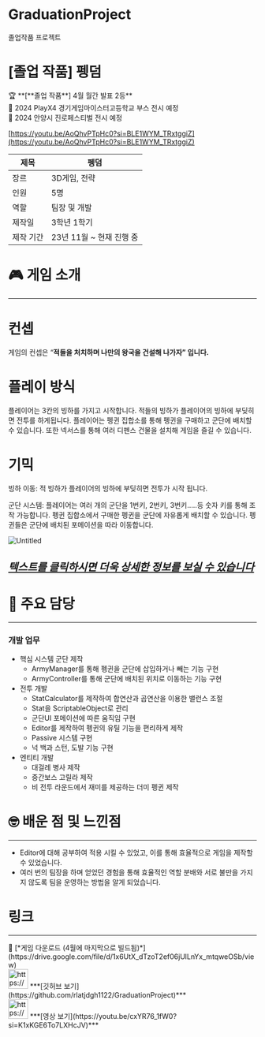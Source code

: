 # GraduationProject
 졸업작품 프로젝트

# [졸업 작품] 펭덤

<aside>
🏆 **[**졸업 작품**]  4월 월간 발표 2등**

</aside>

<aside>
🤩 2024 PlayX4 경기게임마이스터고등학교 부스 전시 예정

</aside>

<aside>
🤩 2024 안양시 진로페스티벌 전시 예정

</aside>

[https://youtu.be/AoQhvPTpHc0?si=BLE1WYM_TRxtggiZ](https://youtu.be/AoQhvPTpHc0?si=BLE1WYM_TRxtggiZ)

| 제목 | 펭덤 |
| --- | --- |
| 장르 | 3D게임, 전략 |
| 인원 | 5명 |
| 역할 | 팀장 및 개발 |
| 제작일 | 3학년 1학기 |
| 제작 기간 | 23년 11월 ~ 현재 진행 중 |

# 🎮 게임 소개

---

# **컨셉**

게임의 컨셉은 “**적들을 처치하며 나만의 왕국을 건설해 나가자” 입니다.**

# 플레이 방식

플레이어는 3칸의 빙하를 가지고 시작합니다. 
적들의 빙하가 플레이어의 빙하에 부딪히면 전투를 하게됩니다.
플레이어는 펭귄 집합소를 통해 펭귄을 구매하고 군단에 배치할 수 있습니다.
또한 넥서스를 통해 여러 디펜스 건물을 설치해 게임을 즐길 수 있습니다.

# 기믹

빙하 이동: 적 빙하가 플레이어의 빙하에 부딪히면 전투가 시작 됩니다.

군단 시스템: 플레이어는 여러 개의 군단을 1번키, 2번키, 3번키…..등  숫자 키를 통해 조작 가능합니다. 
펭귄 집합소에서 구매한 펭귄을 군단에 자유롭게 배치할 수 있습니다. 
펭귄들은 군단에 배치된 포메이션을 따라 이동합니다.

![Untitled](%5B%E1%84%8C%E1%85%A9%E1%86%AF%E1%84%8B%E1%85%A5%E1%86%B8%20%E1%84%8C%E1%85%A1%E1%86%A8%E1%84%91%E1%85%AE%E1%86%B7%5D%20%E1%84%91%E1%85%A6%E1%86%BC%E1%84%83%E1%85%A5%E1%86%B7%20eae6533191974467a06a317164729bd5/Untitled.png)

## [***텍스트를 클릭하시면 더욱 상세한 정보를 보실 수 있습니다***](https://www.notion.so/Project-PENGDOM-a1f55978fafa498a8f32bfb3dfc7dc6a?pvs=21)

# 📑 주요 담당

---

### 개발 업무

- 핵심 시스템 군단 제작
    - ArmyManager를 통해 펭귄을 군단에 삽입하거나 빼는 기능 구현
    - ArmyController를 통해 군단에 배치된 위치로 이동하는 기능 구현
- 전투 개발
    - StatCalculator를 제작하여 합연산과 곱연산을 이용한 밸런스 조절
    - Stat을 ScriptableObject로 관리
    - 군단UI 포메이션에 따른 움직임 구현
    - Editor를 제작하여 펭귄의 유틸 기능을 편리하게 제작
    - Passive 시스템 구현
    - 넉 백과 스턴, 도발 기능 구현
- 엔티티 개발
    - 대걸레 병사 제작
    - 중간보스 고릴라 제작
    - 비 전투 라운드에서 재미를 제공하는 더미 펭귄 제작

# 🤓 배운 점 및 느낀점

---

- Editor에 대해 공부하여 적용 시킬 수 있었고, 이를 통해 효율적으로 게임을 제작할 수 있었습니다.
- 여러 번의 팀장을 하며 얻었던 경험을 통해 효율적인 역할 분배와 서로 불만을 가지지 않도록 팀을 운영하는 방법을 알게 되었습니다.

# 링크

---

<aside>
🔗 [*게임 다운로드 (4월에 마지막으로 빌드됨)*](https://drive.google.com/file/d/1x6UtX_dTzoT2ef06jUlLnYx_mtqweOSb/view)

</aside>

<aside>
<img src="https://noticon-static.tammolo.com/dgggcrkxq/image/upload/v1567128822/noticon/osiivsvhnu4nt8doquo0.png" alt="https://noticon-static.tammolo.com/dgggcrkxq/image/upload/v1567128822/noticon/osiivsvhnu4nt8doquo0.png" width="40px" /> ***[깃허브 보기](https://github.com/rlatjdgh1122/GraduationProject)***

</aside>

<aside>
<img src="https://noticon-static.tammolo.com/dgggcrkxq/image/upload/v1567002882/noticon/ctn6kpoyyaawcggjqmfj.png" alt="https://noticon-static.tammolo.com/dgggcrkxq/image/upload/v1567002882/noticon/ctn6kpoyyaawcggjqmfj.png" width="40px" /> ***[영상 보기](https://youtu.be/cxYR76_1fW0?si=K1xKGE6To7LXHcJV)***

</aside>
